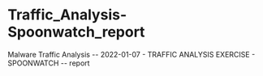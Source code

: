 # Traffic_Analysis-Spoonwatch_report
Malware Traffic Analysis -- 2022-01-07 - TRAFFIC ANALYSIS EXERCISE - SPOONWATCH -- report
